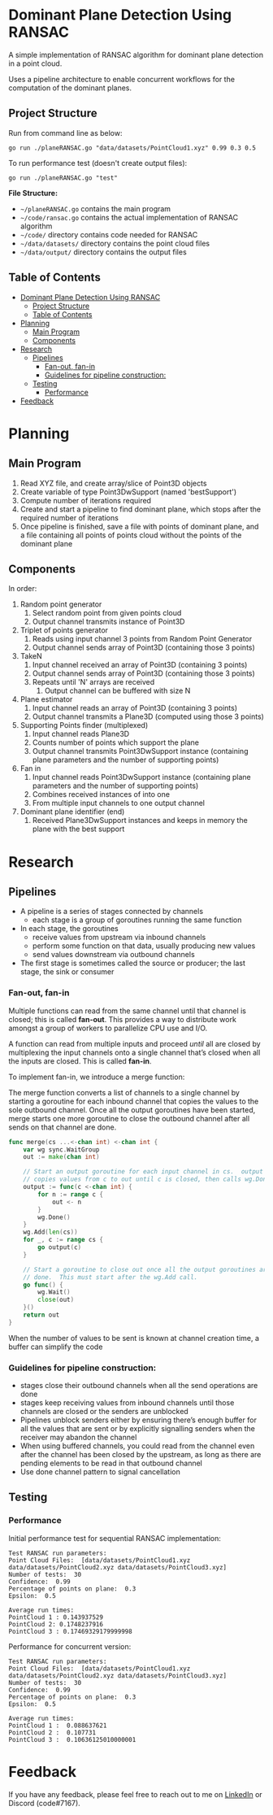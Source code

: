 # Dominant Plane Detection Using RANSAC

A simple implementation of RANSAC algorithm for dominant plane detection in a point cloud.

Uses a pipeline architecture to enable concurrent workflows for the computation of the dominant planes.

## Project Structure

Run from command line as below:

```
go run ./planeRANSAC.go "data/datasets/PointCloud1.xyz" 0.99 0.3 0.5
```

To run performance test (doesn't create output files):

```
go run ./planeRANSAC.go "test"
```

**File Structure:**

- `~/planeRANSAC.go` contains the main program
- `~/code/ransac.go` contains the actual implementation of RANSAC algorithm
- `~/code/` directory contains code needed for RANSAC
- `~/data/datasets/` directory contains the point cloud files
- `~/data/output/` directory contains the output files

## Table of Contents

- [Dominant Plane Detection Using RANSAC](#dominant-plane-detection-using-ransac)
  - [Project Structure](#project-structure)
  - [Table of Contents](#table-of-contents)
- [Planning](#planning)
  - [Main Program](#main-program)
  - [Components](#components)
- [Research](#research)
  - [Pipelines](#pipelines)
    - [Fan-out, fan-in](#fan-out-fan-in)
    - [Guidelines for pipeline construction:](#guidelines-for-pipeline-construction)
  - [Testing](#testing)
    - [Performance](#performance)
- [Feedback](#feedback)

# Planning

## Main Program

1. Read XYZ file, and create array/slice of Point3D objects
2. Create variable of type Point3DwSupport (named 'bestSupport')
3. Compute number of iterations required
4. Create and start a pipeline to find dominant plane, which stops after the required number of iterations
5. Once pipeline is finished, save a file with points of dominant plane, and a file containing all points of points cloud without the points of the dominant plane

## Components

In order:

1.  Random point generator
    1. Select random point from given points cloud
    2. Output channel transmits instance of Point3D
2.  Triplet of points generator
    1. Reads using input channel 3 points from Random Point Generator
    2. Output channel sends array of Point3D (containing those 3 points)
3.  TakeN
    1. Input channel received an array of Point3D (containing 3 points)
    2. Output channel sends array of Point3D (containing those 3 points)
    3. Repeats until 'N' arrays are received
       1. Output channel can be buffered with size N
4.  Plane estimator
    1. Input channel reads an array of Point3D (containing 3 points)
    2. Output channel transmits a Plane3D (computed using those 3 points)
5.  Supporting Points finder (multiplexed)
    1. Input channel reads Plane3D
    2. Counts number of points which support the plane
    3. Output channel transmits Point3DwSupport instance (containing plane parameters and the number of supporting points)
6.  Fan in
    1. Input channel reads Point3DwSupport instance (containing plane parameters and the number of supporting points)
    2. Combines received instances of into one
    3. From multiple input channels to one output channel
7.  Dominant plane identifier (end)
    1. Received Plane3DwSupport instances and keeps in memory the plane with the best support

# Research

## Pipelines

- A pipeline is a series of stages connected by channels
  - each stage is a group of goroutines running the same function
- In each stage, the goroutines
  - receive values from upstream via inbound channels
  - perform some function on that data, usually producing new values
  - send values downstream via outbound channels
- The first stage is sometimes called the source or producer; the last stage, the sink or consumer

### Fan-out, fan-in

Multiple functions can read from the same channel until that channel is closed; this is called **fan-out**. This provides a way to distribute work amongst a group of workers to parallelize CPU use and I/O.

A function can read from multiple inputs and proceed _until_ all are closed by multiplexing the input channels onto a single channel that’s closed when all the inputs are closed. This is called **fan-in**.

To implement fan-in, we introduce a merge function:

The merge function converts a list of channels to a single channel by starting a goroutine for each inbound channel that copies the values to the sole outbound channel. Once all the output goroutines have been started, merge starts one more goroutine to close the outbound channel after all sends on that channel are done.

```go
func merge(cs ...<-chan int) <-chan int {
    var wg sync.WaitGroup
    out := make(chan int)

    // Start an output goroutine for each input channel in cs.  output
    // copies values from c to out until c is closed, then calls wg.Done.
    output := func(c <-chan int) {
        for n := range c {
            out <- n
        }
        wg.Done()
    }
    wg.Add(len(cs))
    for _, c := range cs {
        go output(c)
    }

    // Start a goroutine to close out once all the output goroutines are
    // done.  This must start after the wg.Add call.
    go func() {
        wg.Wait()
        close(out)
    }()
    return out
}
```

When the number of values to be sent is known at channel creation time, a buffer can simplify the code

### Guidelines for pipeline construction:

- stages close their outbound channels when all the send operations are done
- stages keep receiving values from inbound channels until those channels are closed or the senders are unblocked
- Pipelines unblock senders either by ensuring there’s enough buffer for all the values that are sent or by explicitly signalling senders when the receiver may abandon the channel
- When using buffered channels, you could read from the channel even after the channel has been closed by the upstream, as long as there are pending elements to be read in that outbound channel
- Use done channel pattern to signal cancellation

## Testing

### Performance

Initial performance test for sequential RANSAC implementation:

```
Test RANSAC run parameters:
Point Cloud Files:  [data/datasets/PointCloud1.xyz data/datasets/PointCloud2.xyz data/datasets/PointCloud3.xyz]
Number of tests:  30
Confidence:  0.99
Percentage of points on plane:  0.3
Epsilon:  0.5

Average run times:
PointCloud 1 : 0.143937529
PointCloud 2: 0.1748237916
PointCloud 3 : 0.17469329179999998
```

Performance for concurrent version:

```
Test RANSAC run parameters:
Point Cloud Files:  [data/datasets/PointCloud1.xyz data/datasets/PointCloud2.xyz data/datasets/PointCloud3.xyz]
Number of tests:  30
Confidence:  0.99
Percentage of points on plane:  0.3
Epsilon:  0.5

Average run times:
PointCloud 1 :  0.088637621
PointCloud 2 :  0.107731
PointCloud 3 :  0.10636125010000001
```

# Feedback

If you have any feedback, please feel free to reach out to me on [LinkedIn](https://www.linkedin.com/in/pranavkural) or Discord (code#7167).
